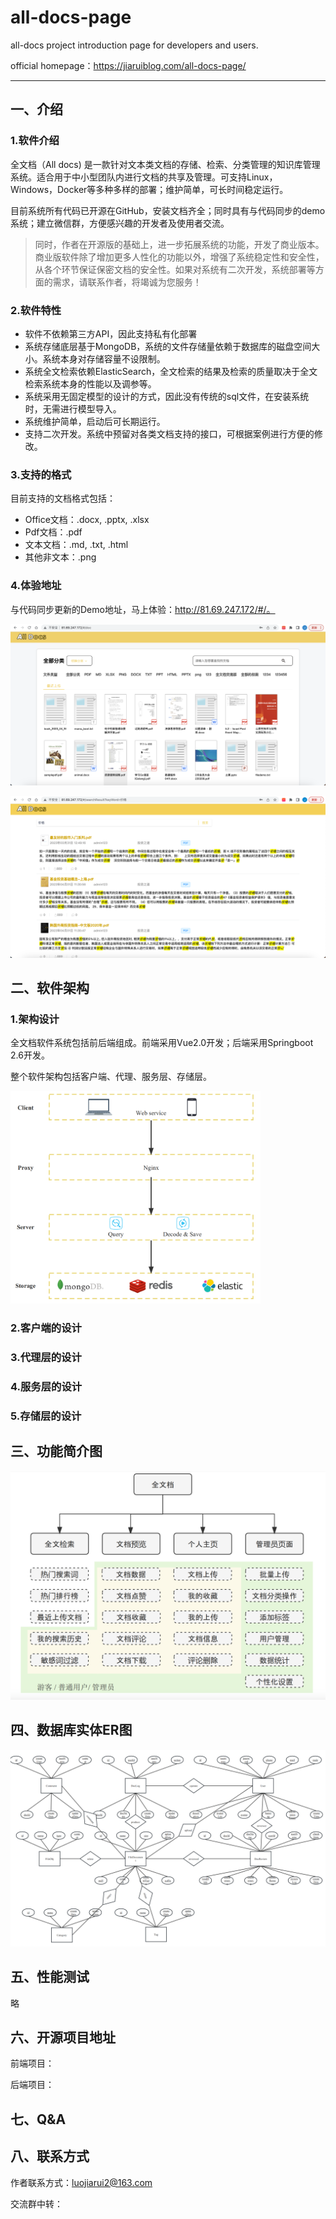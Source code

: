 # all-docs-page
all-docs project introduction page for developers and users.


official homepage：https://jiaruiblog.com/all-docs-page/

---



## 一、介绍



### 1.软件介绍

全文档（All docs) 是一款针对文本类文档的存储、检索、分类管理的知识库管理系统。适合用于中小型团队内进行文档的共享及管理。可支持Linux， Windows，Docker等多种多样的部署；维护简单，可长时间稳定运行。

目前系统所有代码已开源在GitHub，安装文档齐全；同时具有与代码同步的demo系统；建立微信群，方便感兴趣的开发者及使用者交流。



>   同时，作者在开源版的基础上，进一步拓展系统的功能，开发了商业版本。商业版软件除了增加更多人性化的功能以外，增强了系统稳定性和安全性，从各个环节保证保密文档的安全性。如果对系统有二次开发，系统部署等方面的需求，请联系作者，将竭诚为您服务！

### 2.软件特性

-   软件不依赖第三方API，因此支持私有化部署
-   系统存储底层基于MongoDB，系统的文件存储量依赖于数据库的磁盘空间大小。系统本身对存储容量不设限制。
-   系统全文检索依赖ElasticSearch，全文检索的结果及检索的质量取决于全文检索系统本身的性能以及调参等。
-   系统采用无固定模型的设计的方式，因此没有传统的sql文件，在安装系统时，无需进行模型导入。
-   系统维护简单，启动后可长期运行。
-   支持二次开发。系统中预留对各类文档支持的接口，可根据案例进行方便的修改。



### 3.支持的格式

目前支持的文档格式包括：

-   Office文档：.docx, .pptx, .xlsx
-   Pdf文档：.pdf
-   文本文档：.md, .txt, .html
-   其他非文本：.png

### 4.体验地址

与代码同步更新的Demo地址，马上体验：http://81.69.247.172/#/。

![文档分类查看](/images/Snipaste_2023-05-02_17-25-07.png)



![文档全文检索](/images/image-20230502172608211.png)

## 二、软件架构

### 1.架构设计

全文档软件系统包括前后端组成。前端采用Vue2.0开发；后端采用Springboot 2.6开发。

整个软件架构包括客户端、代理、服务层、存储层。

[comment]: <> (![image-20230502162920251]&#40;/images/image-20230502162920251.png&#41;)

<img src="./images/image-20230502162920251.png" width="400px">

### 2.客户端的设计



### 3.代理层的设计



### 4.服务层的设计



### 5.存储层的设计





## 三、功能简介图

<img src="./images/image-20230502172323909.png" width="600px">

[comment]: <> (![image-20230502172323909]&#40;/images/image-20230502172323909.png&#41;)



## 四、数据库实体ER图



![image-20230502170314630](/images/image-20230502170314630.png)

## 五、性能测试

略





## 六、开源项目地址

前端项目：

后端项目：



## 七、Q&A





## 八、联系方式

作者联系方式：luojiarui2@163.com

交流群中转：


